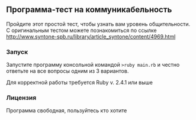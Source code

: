 ## Программа-тест на коммуникабельность

Пройдите этот простой тест, чтобы узнать вам уровень общительности. С оригинальным тестом можете познакомиться по ссылке http://www.syntone-spb.ru/library/article_syntone/content/4969.html

### Запуск

Запустите программу консольной командой `>ruby main.rb` и честно ответьте на все вопросы одним из 3 вариантов.

Для корректной работы требуется Ruby v. 2.4.1 или выше

### Лицензия

Программа свободная, пользуйтесь кто хотите
